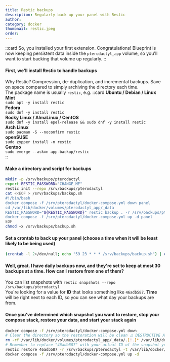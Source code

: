 ```yaml
---
title: Restic backups
description: Regularly back up your panel with Restic
author:
category: docker
thumbnail: restic.jpeg
order:
---
```


::card
So, you installed your first extension. Congratulations! Blueprint is now keeping persistent data inside the `pterodactyl_app` volume, so you'll want to start backing that volume up regularly.
::

#### First, we'll install Restic to handle backups
Why Restic? Compression, de-duplication, and incremental backups. Save on space compared to simply archiving the directory each time.<br>
The package name is usually `restic`, e.g.
::card
**Ubuntu / Debian / Linux Mint**<br>
`sudo apt -y install restic`<br>
**Fedora**<br>
`sudo dnf -y install restic`<br>
**Rocky Linux / AlmaLinux / CentOS**<br>
`sudo dnf -y install epel-release && sudo dnf -y install restic`<br>
**Arch Linux**<br>
`sudo pacman -S --noconfirm restic`<br>
**openSUSE**<br>
`sudo zypper install -n restic`<br>
**Gentoo**<br>
`sudo emerge --ask=n app-backup/restic`<br>
::

#### Make a directory and script for backups
```bash
mkdir -p /srv/backups/pterodactyl
export RESTIC_PASSWORD="CHANGE_ME"
restic init --repo /srv/backups/pterodactyl
cat <<EOF > /srv/backups/backup.sh
#!/bin/bash
docker compose -f /srv/pterodactyl/docker-compose.yml down panel
cd /var/lib/docker/volumes/pterodactyl_app/_data
RESTIC_PASSWORD="${RESTIC_PASSWORD}" restic backup . -r /srv/backups/pterodactyl
docker compose -f /srv/pterodactyl/docker-compose.yml up -d panel
EOF
chmod +x /srv/backups/backup.sh
```

#### Set a crontab to back up your panel (choose a time when it will be least likely to be being used)
```bash
(crontab -l 2>/dev/null; echo "59 23 * * * /srv/backups/backup.sh") | crontab -
```

#### Well, great. I have daily backups now, and they're set to keep at most 30 backups at a time. How can I restore from one of them?
You can list snapshots with ``restic snapshots --repo /srv/backups/pterodactyl``<br>
You're looking for a value for **ID** that looks something like ``46adb587``. **Time** will be right next to each ID, so you can see what day your backups are from.

#### Once you've determined which snapshot you want to restore, stop your compose stack, restore your data, and start your stack again
```bash
docker compose -f /srv/pterodactyl/docker-compose.yml down
# Clear the directory so the restoration will be clean ⚠ DESTRUCTIVE ACTION
rm -rf /var/lib/docker/volumes/pterodactyl_app/_data/.[!.]* /var/lib/docker/volumes/pterodactyl_app/_data/*
# Remember to replace "46adb587" with your actual ID of the snapshot you want to restore
restic restore 46adb587 -r /srv/backups/pterodactyl -t /var/lib/docker/volumes/pterodactyl_app/_data
docker compose -f /srv/pterodactyl/docker-compose.yml up -d
```